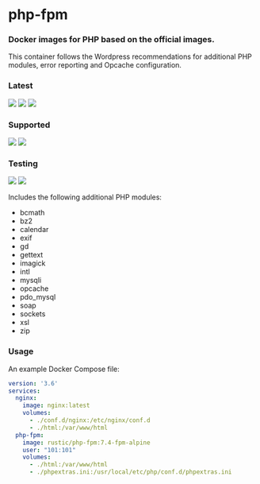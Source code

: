 # php-fpm
### Docker images for PHP based on the official images.
This container follows the Wordpress recommendations for additional PHP modules, error reporting and Opcache configuration.

### Latest
[![](https://images.microbadger.com/badges/version/rustic/php-fpm.svg)](https://microbadger.com/images/rustic/php-fpm "Get your own version badge on microbadger.com")
[![](https://images.microbadger.com/badges/version/rustic/php-fpm:7.4-fpm-alpine.svg)](https://microbadger.com/images/rustic/php-fpm:7.4-fpm-alpine "Get your own version badge on microbadger.com")
[![](https://images.microbadger.com/badges/version/rustic/php-fpm:arm32v7-7.4-fpm-alpine.svg)](https://microbadger.com/images/rustic/php-fpm:arm32v7-7.4-fpm-alpine "Get your own version badge on microbadger.com")

### Supported
[![](https://images.microbadger.com/badges/version/rustic/php-fpm:7.3-fpm-alpine.svg)](https://microbadger.com/images/rustic/php-fpm:7.3-fpm-alpine "Get your own version badge on microbadger.com")
[![](https://images.microbadger.com/badges/version/rustic/php-fpm:arm32v7-7.3-fpm-alpine.svg)](https://microbadger.com/images/rustic/php-fpm:arm32v7-7.3-fpm-alpine "Get your own version badge on microbadger.com")

### Testing
[![](https://images.microbadger.com/badges/version/rustic/php-fpm:8.0-fpm-alpine.svg)](https://microbadger.com/images/rustic/php-fpm:8.0-fpm-alpine "Get your own version badge on microbadger.com")
[![](https://images.microbadger.com/badges/version/rustic/php-fpm:arm32v7-8.0-fpm-alpine.svg)](https://microbadger.com/images/rustic/php-fpm:arm32v7-8.0-fpm-alpine "Get your own version badge on microbadger.com")

Includes the following additional PHP modules: 
- bcmath
- bz2
- calendar
- exif
- gd
- gettext
- imagick
- intl
- mysqli
- opcache
- pdo_mysql
- soap
- sockets
- xsl
- zip

### Usage
An example Docker Compose file:

```yaml
version: '3.6'
services:
  nginx:
    image: nginx:latest
    volumes:
      - ./conf.d/nginx:/etc/nginx/conf.d
      - ./html:/var/www/html
  php-fpm:
    image: rustic/php-fpm:7.4-fpm-alpine
    user: "101:101"
    volumes:
      - ./html:/var/www/html
      - ./phpextras.ini:/usr/local/etc/php/conf.d/phpextras.ini
```
